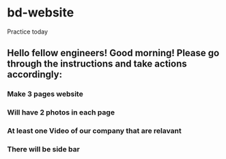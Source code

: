 # bd-website
Practice today

## Hello fellow engineers! Good morning! Please go through the instructions and take actions accordingly:
### Make 3 pages website
### Will have 2 photos in each page
### At least one Video of our company that are relavant
### There will be side bar
